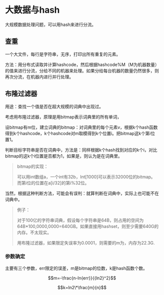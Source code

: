 # 大数据与hash

大规模数据处理问题，可以用hash来进行分流。

## 查重

一个大文件，每行是字符串，无序，打印出所有重复的元素。

方法：用分布式读取并计算hashcode，然后根据hashcode%M（M为机器数量）的值来进行分流，分给不同的机器来处理。如果分给每台机器的数量仍然很多，则再次分流，在机器内进行并行处理。

## 布隆过滤器

用途：查找一个值是否在超大规模的词典中出现过。

考虑用布隆过滤器，原理是用bitmap表示词典里的所有单词，

设bitmap有m位，建立词典的bitmap：对词典里的每个元素v，根据k个hash函数得到k个hashcode，k个hashcode对m取模得到k个位置i。把bitmap这k个第i位置1。

判断目标字符串是否在词典中，方法是：同样根据k个hash找到对应的k个i，对比bitmap的这k个i位置是否都为1，如果是，则认为是在词典里。

> bitmap的实现：
>
> 可以用int数组a，一个int有32b，Int\[1000\]可以表示32000位的bitmap。而第i位的位置在a\[i/32\]的第i%32位。

当然，根据这种判断方法，可能会有误判：就算判断在词典中，实际上也可能不在词典中。

> 例子：
>
> 对于100亿的字符串词典，假设每个字符串是64B，则占用的空间为64B\*100,0000,0000=640GB。如果直接用hashset，则至少需要640G的内存。不太现实。
>
> 用布隆过滤器，如果限定失误率为0.0001，则需要的m为，内存为22.3G.

### 参数确定

主要有三个参数，err限定的误差，m是bitmap的位数，k是hash函数个数。

$$m=-\frac{n-ln{err}}{{ln2}^2}$$

$$k=ln2\*\frac{m}{n}$$



